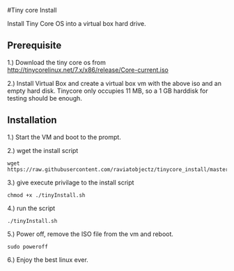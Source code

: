 #Tiny core Install

Install Tiny Core OS into a virtual box hard drive.

## Prerequisite

1.) Download the tiny core os from 
http://tinycorelinux.net/7.x/x86/release/Core-current.iso

2.) Install Virtual Box and create a virtual box vm with the above iso and an empty hard disk. 
Tinycore only occupies 11 MB, so a 1 GB harddisk for testing should be enough.

## Installation

1.) Start the VM and boot to the prompt.

2.) wget the install script 

    wget https://raw.githubusercontent.com/raviatobjectz/tinycore_install/master/tinyInstall.sh
    
3.) give execute privilage to the install script

    chmod +x ./tinyInstall.sh
    
4.) run the script

    ./tinyInstall.sh
    
5.) Power off, remove the ISO file from the vm and reboot.

    sudo poweroff
    
6.) Enjoy the best linux ever.

